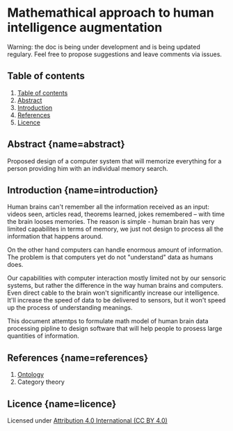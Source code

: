 # Mathemathical approach to human intelligence augmentation

Warning: the doc is being under development and is being updated regulary. Feel free to propose suggestions and leave comments via issues.

<a name="table-of-contents"></a>
## Table of contents 

1. [Table of contents](#table-of-contents)
2. [Abstract](#abstract)
3. [Introduction](#introduction)
4. [References](#references)
5. [Licence](#licence)

<a name="abstract"></a>
## Abstract {name=abstract}

Proposed design of a computer system that will memorize everything for a person providing him with an individual memory search.

<a name="introduction"></a>
## Introduction {name=introduction}

Human brains can't remember all the information received as an input: videos seen, articles read, theorems learned, jokes remembered – with time the brain looses memories. The reason is simple - human brain has very limited capabilites in terms of memory, we just not design to process all the information that happens around.

On the other hand computers can handle enormous amount of information. The problem is that computers yet do not "understand" data as humans does.

Our capabilities with computer interaction mostly limited not by our sensoric systems, but rather the difference in the way human brains and computers. Even direct cable to the brain won't significantly increase our intelligence. It'll increase the speed of data to be delivered to sensors, but it won't speed up the process of understanding meanings.

This document attemtps to formulate math model of human brain data processing pipline to design software that will help people to prosess large quantities of information.

<a name="references"></a>
## References {name=references}

1. [Ontology](https://en.wikipedia.org/wiki/Ontology)
2. Category theory

<a name="licence"></a>
## Licence {name=licence}

Licensed under [Attribution 4.0 International (CC BY 4.0)](https://creativecommons.org/licenses/by/4.0/)
